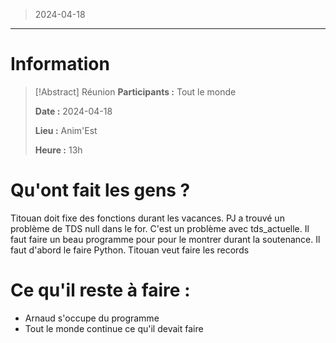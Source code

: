 > 2024-04-18

---

# Information

>[!Abstract] Réunion
>**Participants :** Tout le monde
>
>**Date :** 2024-04-18
>
>**Lieu :** Anim'Est
>
>**Heure :** 13h

# Qu'ont fait les gens ? 

Titouan doit fixe des fonctions durant les vacances. PJ a trouvé un problème de TDS null dans le for. C'est un problème avec tds_actuelle. Il faut faire un beau programme pour pour le montrer durant la soutenance. Il faut d'abord le faire Python.
Titouan veut faire les records
# Ce qu'il reste à faire :
- Arnaud s'occupe du programme
- Tout le monde continue ce qu'il devait faire